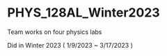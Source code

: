 # PHYS_128AL_Winter2023
Team works on four physics labs

Did in Winter 2023 ( 1/9/2023 ~ 3/17/2023 )
